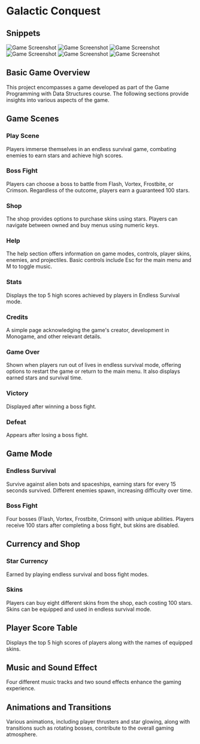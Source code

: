 # Galactic Conquest
## Snippets
![Game Screenshot](Imgs/g1.png)
![Game Screenshot](Imgs/g2.png)
![Game Screenshot](Imgs/g3.png)
![Game Screenshot](Imgs/g4.png)
![Game Screenshot](Imgs/g5.png)
![Game Screenshot](Imgs/g6.png)

## Basic Game Overview

This project encompasses a game developed as part of the Game Programming with Data Structures course. The following sections provide insights into various aspects of the game.

## Game Scenes

### Play Scene

Players immerse themselves in an endless survival game, combating enemies to earn stars and achieve high scores.

### Boss Fight

Players can choose a boss to battle from Flash, Vortex, Frostbite, or Crimson. Regardless of the outcome, players earn a guaranteed 100 stars.

### Shop

The shop provides options to purchase skins using stars. Players can navigate between owned and buy menus using numeric keys.

### Help

The help section offers information on game modes, controls, player skins, enemies, and projectiles. Basic controls include Esc for the main menu and M to toggle music.

### Stats

Displays the top 5 high scores achieved by players in Endless Survival mode.

### Credits

A simple page acknowledging the game's creator, development in Monogame, and other relevant details.

### Game Over

Shown when players run out of lives in endless survival mode, offering options to restart the game or return to the main menu. It also displays earned stars and survival time.

### Victory

Displayed after winning a boss fight.

### Defeat

Appears after losing a boss fight.

## Game Mode

### Endless Survival

Survive against alien bots and spaceships, earning stars for every 15 seconds survived. Different enemies spawn, increasing difficulty over time.

### Boss Fight

Four bosses (Flash, Vortex, Frostbite, Crimson) with unique abilities. Players receive 100 stars after completing a boss fight, but skins are disabled.

## Currency and Shop

### Star Currency

Earned by playing endless survival and boss fight modes.

### Skins

Players can buy eight different skins from the shop, each costing 100 stars. Skins can be equipped and used in endless survival mode.

## Player Score Table

Displays the top 5 high scores of players along with the names of equipped skins.

## Music and Sound Effect

Four different music tracks and two sound effects enhance the gaming experience.

## Animations and Transitions

Various animations, including player thrusters and star glowing, along with transitions such as rotating bosses, contribute to the overall gaming atmosphere.

